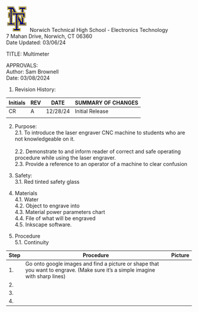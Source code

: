 <img src="https://github.com/MrWillbanks/ElectronicsTechnology/blob/main/StandardOperatingProcedures/Photos/NT_Logo.png" width="60"/>
Norwich Technical High School - Electronics Technology <br>
7 Mahan Drive, Norwich, CT 06360 <br>
Date Updated:  03/06/24
  
  
TITLE:  Multimeter
  
APPROVALS:   
	Author: Sam Brownell  	<br>
 	Date: 03/08/2024 
  
1.	Revision History:

|Initials    |	REV  |	DATE |   SUMMARY OF CHANGES |
|-|-|-|-|
|CR | 	A  |	12/28/24  |	Initial Release   |
|||||
                            	
  
2.	Purpose:  
2.1.	To introduce the laser engraver CNC machine to students who are not knowledgeable on it. <br>  	
2.2.  	Demonstrate to and inform reader of correct and safe operating procedure while using the laser engraver. <br>
2.3.	Provide a reference to an operator of a machine to clear confusion
  
4.	Safety:  
3.1.	Red tinted safety glass 

5. Materials <br>
4.1. Water <br>
4.2. Object to engrave into <br>
4.3. Material power parameters chart <br>
4.4. File of what will be engraved <br>
4.5. Inkscape software.

7.	Procedure <br>
5.1. Continuity
  	
| Step | Procedure | Picture |
|-|-|-|
|1. | Go onto google images and find a picture or shape that you want to engrave. (Make sure it’s a simple imagine with sharp lines)|
| 2. | |
| 3.|  |
| 4. |  | |
